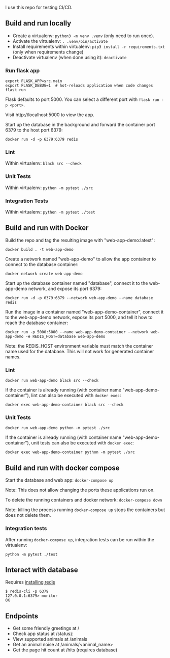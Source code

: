 I use this repo for testing CI/CD.

## Build and run locally

- Create a virtualenv: `python3 -m venv .venv` (only need to run once).
- Activate the virtualenv: `. .venv/bin/activate`
- Install requirements within virtualenv: `pip3 install -r requirements.txt` (only when requirements change)
- Deactivate virtualenv (when done using it): `deactivate`

### Run flask app

```
export FLASK_APP=src.main
export FLASK_DEBUG=1  # hot-reloads application when code changes 
flask run
```

Flask defaults to port 5000. You can select a different port with `flask run -p <port>`.

Visit http://localhost:5000 to view the app.

Start up the database in the background and forward the container port 6379 to the host port 6379:

`docker run -d -p 6379:6379 redis`

### Lint

Within virtualenv: `black src --check`

### Unit Tests

Within virtualenv: `python -m pytest ./src`

### Integration Tests

Within virtualenv: `python -m pytest ./test`

## Build and run with Docker

Build the repo and tag the resulting image with "web-app-demo:latest":

`docker build . -t web-app-demo`

Create a network named "web-app-demo" to allow the app container to connect to the database container:

`docker network create web-app-demo`

Start up the database container named "database", connect it to the web-app-demo network, and expose its port 6379:

`docker run -d -p 6379:6379 --network web-app-demo --name database redis`

Run the image in a container named "web-app-demo-container", connect it to the web-app-demo network,
expose its port 5000, and tell it how to reach the database container:

`docker run -p 5000:5000 --name web-app-demo-container --network web-app-demo -e REDIS_HOST=database web-app-demo`

Note: the REDIS_HOST environment variable must match the container name used for the database.
This will not work for generated container names.

### Lint

`docker run web-app-demo black src --check`

If the container is already running (with container name "web-app-demo-container"),
lint can also be executed with `docker exec`:

`docker exec web-app-demo-container black src --check`

### Unit Tests

`docker run web-app-demo python -m pytest ./src`

If the container is already running (with container name "web-app-demo-container"),
unit tests can also be executed with `docker exec`:

`docker exec web-app-demo-container python -m pytest ./src`

## Build and run with docker compose

Start the database and web app: `docker-compose up`

Note: This does not allow changing the ports these applications run on.

To delete the running containers and docker network: `docker-compose down`

Note: killing the process running `docker-compose up` stops the containers but does not delete them.

### Integration tests

After running `docker-compose up`, integration tests can be run within the virtualenv:

`python -m pytest ./test`

## Interact with database

Requires [installing redis](https://redis.io/docs/getting-started/installation/install-redis-on-linux/)

```
$ redis-cli -p 6379
127.0.0.1:6379> monitor
OK
```

## Endpoints

- Get some friendly greetings at /
- Check app status at /statusz
- View supported animals at /animals
- Get an animal noise at /animals/<animal_name>
- Get the page hit count at /hits (requires database)
